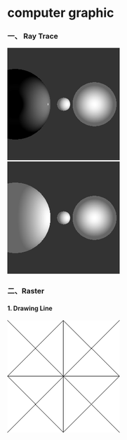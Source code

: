 # computer graphic

### 一、 Ray Trace
![](img/raytrace/trace12.png) ![](img/raytrace/trace13.png)

### 二、Raster

#### 1. Drawing Line
![](img/raster/line.png)
